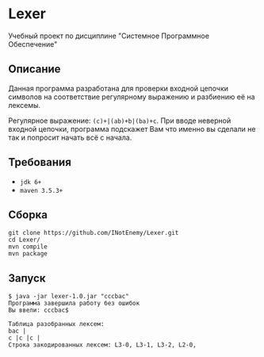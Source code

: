 # Lexer

Учебный проект по дисциплине "Системное Программное Обеспечение"

## Описание  

Данная программа разработана для проверки входной цепочки символов на соответствие регулярному выражению и разбиению её на лексемы.

Регулярное выражение: `(c)+|(ab)+b|(ba)+c`. 
При вводе неверной входной цепочки, программа подскажет Вам что именно вы сделали не так и попросит начать всё с начала.

## Требования

- `jdk 6+`
- `maven 3.5.3+`

## Сборка

```
git clone https://github.com/INotEnemy/Lexer.git
cd Lexer/
mvn compile
mvn package
```
  
## Запуск

```
$ java -jar lexer-1.0.jar "cccbac"
Программа завершила работу без ошибок
Вы ввели: cccbac$

Таблица разобранных лексем:
bac |
c |c |c |
Строка закодированных лексем: L3-0, L3-1, L3-2, L2-0, 
```
